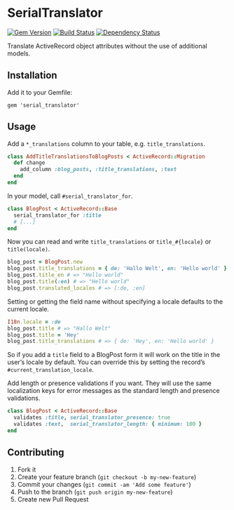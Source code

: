 # SerialTranslator

[![Gem Version](https://badge.fury.io/rb/serial_translator.svg)](http://badge.fury.io/rb/serial_translator)
[![Build Status](https://travis-ci.org/betterplace/serial_translator.svg)](https://travis-ci.org/betterplace/serial_translator)
[![Dependency Status](https://gemnasium.com/betterplace/serial_translator.svg)](https://gemnasium.com/betterplace/serial_translator)

Translate ActiveRecord object attributes without the use of additional models.

## Installation

Add it to your Gemfile:

    gem 'serial_translator'

## Usage

Add a `*_translations` column to your table, e.g. `title_translations`.

```ruby
class AddTitleTranslationsToBlogPosts < ActiveRecord::Migration
  def change
    add_column :blog_posts, :title_translations, :text
  end
end
```

In your model, call `#serial_translator_for`.

```ruby
class BlogPost < ActiveRecord::Base
  serial_translator_for :title
  # [...]
end
```

Now you can read and write `title_translations` or `title_#{locale}` or `title(locale)`.

```ruby
blog_post = BlogPost.new
blog_post.title_translations = { de: 'Hallo Welt', en: 'Hello world' }
blog_post.title_en # => "Hello world"
blog_post.title(:en) # => "Hello world"
blog_post.translated_locales # => [:de, :en]
```

Setting or getting the field name without specifying a locale defaults to the current locale.

```ruby
I18n.locale = :de
blog_post.title # => "Hallo Welt"
blog_post.title = 'Hey'
blog_post.title_translations # => { de: 'Hey', en: 'Hello world' }
```

So if you add a `title` field to a BlogPost form it will work on the title in the user’s locale by default. You can override this by setting the record’s `#current_translation_locale`.

Add length or presence validations if you want. They will use the same localization keys for error messages as the standard length and presence validations.

```ruby
class BlogPost < ActiveRecord::Base
  validates :title, serial_translator_presence: true
  validates :text,  serial_translator_length: { minimum: 100 }
end
```




## Contributing

1. Fork it
2. Create your feature branch (`git checkout -b my-new-feature`)
3. Commit your changes (`git commit -am 'Add some feature'`)
4. Push to the branch (`git push origin my-new-feature`)
5. Create new Pull Request
